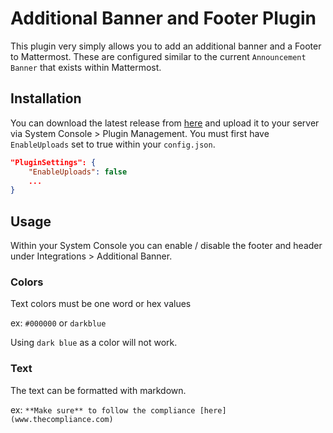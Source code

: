 # Additional Banner and Footer Plugin

This plugin very simply allows you to add an additional banner and a Footer to Mattermost. These are configured similar to the current `Announcement Banner` that exists within Mattermost.

## Installation

You can download the latest release from [here]() and upload it to your server via System Console > Plugin Management. You must first have `EnableUploads` set to true within your `config.json`.

```json
"PluginSettings": {
    "EnableUploads": false
    ...
}
```

## Usage
Within your System Console you can enable / disable the footer and header under Integrations > Additional Banner.

### Colors
Text colors must be one word or hex values

ex: `#000000` or `darkblue`

Using `dark blue` as a color will not work.

### Text
The text can be formatted with markdown.

ex: `**Make sure** to follow the compliance [here](www.thecompliance.com)`


